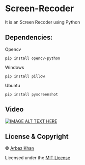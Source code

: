 # Screen-Recoder
It is an Screen Recoder using Python


## Dependencies:

Opencv

```
pip install opencv-python
```

Windows

```
pip install pillow
```

Ubuntu

```
pip install pyscreenshot
```

## Video

[![IMAGE ALT TEXT HERE](https://img.youtube.com/vi/ha-1UWPDbwg/0.jpg)](https://www.youtube.com/watch?v=ha-1UWPDbwg)

## License & Copyright
© [Arbaz Khan](https://arbazkhan4712.github.io/Contact.html)

Licensed under the [MIT License](License)

